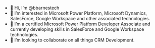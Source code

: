 - 👋 Hi, I’m @bbarnestech
- 👀 I’m interested in Microsoft Power Platform, Microsoft Dynamics, SalesForce, Google Workspace and other associated technologies.
- 🌱 I’m a certified Microsoft Power Platform Developer Associate and currently developing skills in SalesForce and Google Workspace technologies.
- 💞️ I’m looking to collaborate on all things CRM Development.

<!---
bbarnestech/bbarnestech is a ✨ special ✨ repository because its `README.md` (this file) appears on your GitHub profile.
You can click the Preview link to take a look at your changes.
--->

